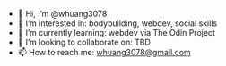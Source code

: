 - 👋 Hi, I’m @whuang3078
- 👀 I’m interested in: bodybuilding, webdev, social skills
- 🌱 I’m currently learning: webdev via The Odin Project
- 💞️ I’m looking to collaborate on: TBD
- 📫 How to reach me: whuang3078@gmail.com

<!---
whuang3078/whuang3078 is a ✨ special ✨ repository because its `README.md` (this file) appears on your GitHub profile.
You can click the Preview link to take a look at your changes.
--->
